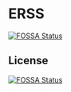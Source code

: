 # ERSS
[![FOSSA Status](https://app.fossa.io/api/projects/git%2Bgithub.com%2Fxhemj%2Ferss.svg?type=shield)](https://app.fossa.io/projects/git%2Bgithub.com%2Fxhemj%2Ferss?ref=badge_shield)



## License
[![FOSSA Status](https://app.fossa.io/api/projects/git%2Bgithub.com%2Fxhemj%2Ferss.svg?type=large)](https://app.fossa.io/projects/git%2Bgithub.com%2Fxhemj%2Ferss?ref=badge_large)